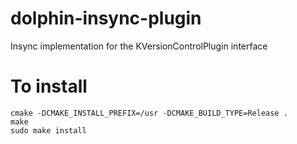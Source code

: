 dolphin-insync-plugin
=====================

Insync implementation for the KVersionControlPlugin interface


To install
==========

    cmake -DCMAKE_INSTALL_PREFIX=/usr -DCMAKE_BUILD_TYPE=Release .
    make
    sudo make install
